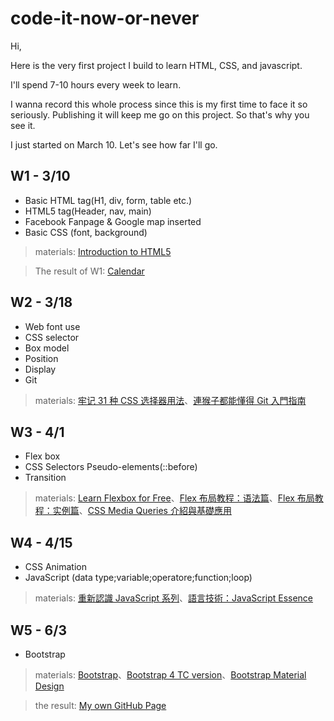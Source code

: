 # code-it-now-or-never

Hi,

Here is the very first project I build to learn HTML, CSS, and javascript.

I'll spend 7-10 hours every week to learn.

I wanna record this whole process since this is my first time to face it so seriously. Publishing it will keep me go on this project. So that's why you see it.

I just started on March 10. Let's see how far I'll go.

## W1 - 3/10
- Basic HTML tag(H1, div, form, table etc.)
- HTML5 tag(Header, nav, main)
- Facebook Fanpage & Google map inserted
- Basic CSS (font, background)

>materials: [Introduction to HTML5](https://scrimba.com/g/ghtml)

>The result of W1: [Calendar](https://codepen.io/venetiachou/pen/gerOKo)


## W2 - 3/18
- Web font use
- CSS selector
- Box model
- Position
- Display
- Git

>materials: [牢记 31 种 CSS 选择器用法](https://www.zybuluo.com/Rico/note/19592)、[連猴子都能懂得 Git 入門指南](https://backlog.com/git-tutorial/tw/)



## W3 - 4/1
- Flex box
- CSS Selectors Pseudo-elements(::before)
- Transition

>materials: [Learn Flexbox for Free](https://scrimba.com/g/gflexbox)、[Flex 布局教程：语法篇](http://www.ruanyifeng.com/blog/2015/07/flex-grammar.html)、[Flex 布局教程：实例篇](http://www.ruanyifeng.com/blog/2015/07/flex-examples.html)、[CSS Media Queries 介紹與基礎應用](http://muki.tw/tech/css-media-queries-introduce-basic/)


## W4 - 4/15
- CSS Animation
- JavaScript (data type;variable;operatore;function;loop)

>materials: [重新認識 JavaScript 系列](https://ithelp.ithome.com.tw/users/20065504/ironman/1259)、[語言技術：JavaScript Essence](https://openhome.cc/Gossip/JavaScript/)

## W5 - 6/3
- Bootstrap
>materials: [Bootstrap](https://getbootstrap.com/)、[Bootstrap 4 TC version](http://bootstrap.hexschool.com/)、[Bootstrap Material Design](https://fezvrasta.github.io/bootstrap-material-design/)

>the result: [My own GitHub Page](https://venetiachou.github.io/)